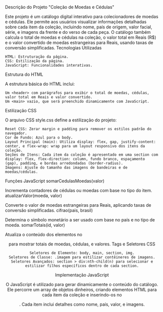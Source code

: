 Descrição do Projeto "Coleção de Moedas e Cédulas"

Este projeto é um catálogo digital interativo para colecionadores de moedas e cédulas. Ele permite aos usuários visualizar informações detalhadas sobre cada item da coleção, incluindo nome, país de origem, valor facial, série, e imagens da frente e do verso de cada peça. O catálogo também calcula o total de moedas e cédulas na coleção, o valor total em Reais (R$) e o valor convertido de moedas estrangeiras para Reais, usando taxas de conversão simplificadas.
Tecnologias Utilizadas

    HTML: Estruturação da página.
    CSS: Estilização da página.
    JavaScript: Funcionalidades interativas.

Estrutura do HTML

A estrutura básica do HTML inclui:

    Um <header> com parágrafos para exibir o total de moedas, cédulas, valor total em Reais e valor convertido.
    Um <main> vazio, que será preenchido dinamicamente com JavaScript.

Estilização CSS

O arquivo CSS style.css define a estilização do projeto:

    Reset CSS: Zerar margin e padding para remover os estilos padrão do navegador.
    Cor de Fundo: Azul para o body.
    Layout Principal (main): Utiliza display: flex, gap, justify-content: center, e flex-wrap: wrap para um layout responsivo dos itens da coleção.
    Seções de Itens: Cada item da coleção é apresentado em uma section com display: flex, flex-direction: column, fundo branco, espaçamento (gap), padding, e bordas arredondadas (border-radius).
    Imagens: Ajuste do tamanho das imagens de bandeiras e de moedas/cédulas.

Funções JavaScript
somarCedulasMoedas(valor)

Incrementa contadores de cédulas ou moedas com base no tipo do item.
atualizarValor(moeda, valor)

Converte o valor de moedas estrangeiras para Reais, aplicando taxas de conversão simplificadas.
cifrao(pais, brasil)

Determina o símbolo monetário a ser usado com base no país e no tipo de moeda.
somarTotais(id, valor)

Atualiza o conteúdo dos elementos no <header> para mostrar totais de moedas, cédulas, e valores.
Tags e Seletores CSS

    Seletores de Elemento: body, main, section, img.
    Seletores de Classe: .imagem para estilizar contêineres de imagens.
    Seletores Avançados: section > div:nth-child(n) para selecionar e estilizar filhos específicos dentro de cada section.

Implementação JavaScript

O JavaScript é utilizado para gerar dinamicamente o conteúdo do catálogo. Ele percorre um array de objetos dinheiros, criando elementos HTML para cada item da coleção e inserindo-os no <main>. Cada item inclui detalhes como nome, país, valor, e imagens. 